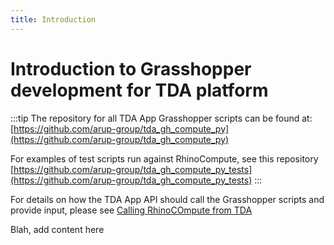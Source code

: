 ```yaml
---
title: Introduction
---
```

# Introduction to Grasshopper development for TDA platform

:::tip
The repository for all TDA App Grasshopper scripts can be found at:  [https://github.com/arup-group/tda_gh_compute_py](https://github.com/arup-group/tda_gh_compute_py)

For examples of test scripts run against RhinoCompute, see this repository [https://github.com/arup-group/tda_gh_compute_py_tests](https://github.com/arup-group/tda_gh_compute_py_tests)
:::

For details on how the TDA App API should call the Grasshopper scripts and provide input, please see [Calling RhinoCOmpute from TDA](/app_dev/api/calling-rhinocompute)

Blah, add content here 

### 